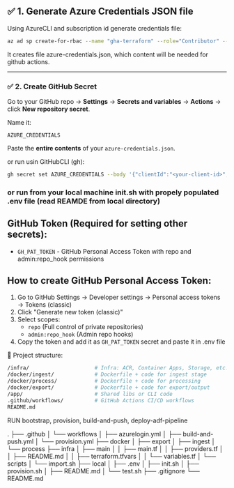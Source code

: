 
## ✅ 1. Generate Azure Credentials JSON file

Using AzureCLI and subscription id generate credentials file:
```bash
az ad sp create-for-rbac --name "gha-terraform" --role="Contributor" --scopes="/subscriptions/<your-subscription-id>" --sdk-auth
```
It creates file azure-credentials.json, which content will be needed for github actions.

---

### ✅ 2. **Create GitHub Secret**

Go to your GitHub repo → **Settings** → **Secrets and variables** → **Actions** → click **New repository secret**.

Name it:

```plaintext
AZURE_CREDENTIALS
```

Paste the **entire contents** of your `azure-credentials.json`.

or run usin GitHubCLI (gh):

```bash
gh secret set AZURE_CREDENTIALS --body '{"clientId":"<your-client-id>","clientSecret":"<your-client-secret>","subscriptionId":"<your-subscription-id>","tenantId":"<your-tenant-id>"}'
```



### or run from your local machine init.sh with propely populated .env file (read REAMDE from local directory)
## GitHub Token (Required for setting other secrets):
- `GH_PAT_TOKEN` - GitHub Personal Access Token with repo and admin:repo_hook permissions

## How to create GitHub Personal Access Token:
1. Go to GitHub Settings → Developer settings → Personal access tokens → Tokens (classic)
2. Click "Generate new token (classic)"
3. Select scopes:
   - `repo` (Full control of private repositories)
   - `admin:repo_hook` (Admin repo hooks)
4. Copy the token and add it as `GH_PAT_TOKEN` secret and paste it in .env file




📁 Project structure:
```bash
/infra/                     # Infra: ACR, Container Apps, Storage, etc.
/docker/ingest/             # Dockerfile + code for ingest stage
/docker/process/            # Dockerfile + code for processing
/docker/export/             # Dockerfile + code for export/output
/app/                       # Shared libs or CLI code
.github/workflows/          # GitHub Actions CI/CD workflows
README.md
```


RUN bootstrap, provision, build-and-push, deploy-adf-pipeline


.
├── .github
│   └── workflows
│       ├── azurelogin.yml
│       ├── build-and-push.yml
│       └── provision.yml
├── docker
│   ├── export
│   ├── ingest
│   └── process
├── infra
│   ├── main
│   │   ├── main.tf
│   │   ├── providers.tf
│   │   ├── README.md
│   │   ├── terraform.tfvars
│   │   └── variables.tf
│   └── scripts
│       └── import.sh
├── local
│   ├── .env
│   ├── init.sh
│   ├── provision.sh
│   ├── README.md
│   └── test.sh
├── .gitignore
└── README.md